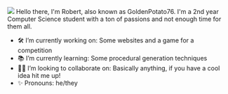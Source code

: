 
<!--
**PotatoGolden76/PotatoGolden76** is a ✨ _special_ ✨ repository because its `README.md` (this file) appears on your GitHub profile.

Here are some ideas to get you started:

- 🔭 I’m currently working on ...
- 🌱 I’m currently learning ...
- 👯 I’m looking to collaborate on ...
- 🤔 I’m looking for help with ...
- 💬 Ask me about ...
- 📫 How to reach me: ...
- 😄 Pronouns: ...
- ⚡ Fun fact: ...
-->
![](https://hit.yhype.me/github/profile?user_id=26687462)
Hello there, I'm Robert, also known as GoldenPotato76. I'm a 2nd year Computer Science student with a ton of passions and not enough time for them all. 

- 🛠 I’m currently working on: Some websites and a game for a competition
- 📚 I’m currently learning: Some procedural generation techniques
- 👷‍♀️ I’m looking to collaborate on: Basically anything, if you have a cool idea hit me up!
- ✨ Pronouns: he/they

